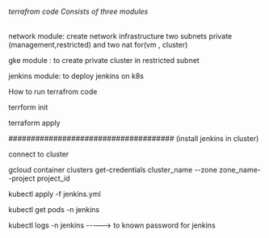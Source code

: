######  terrafrom code Consists of three modules

network module: create network infrastructure two subnets private (management,restricted) and two nat for(vm , cluster)

gke module : to create private cluster in restricted subnet

jenkins module: to deploy jenkins on k8s

How to run terrafrom code

terrform init 

terraform apply

#####################################
(install jenkins in cluster)


connect to cluster

gcloud container clusters get-credentials cluster_name --zone zone_name--project project_id

kubectl apply -f jenkins.yml

kubectl get pods -n jenkins

kubectl logs  <jenkins-pod-id>  -n jenkins       -----> to known password for jenkins
  
